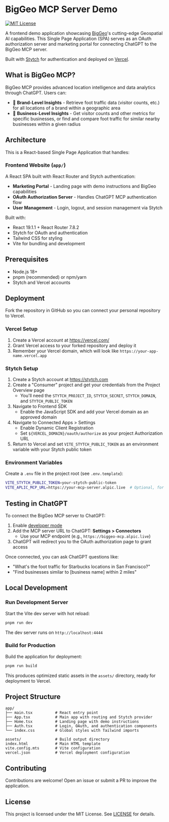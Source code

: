 # BigGeo MCP Server Demo

[![MIT License](https://img.shields.io/badge/License-MIT-green.svg)](LICENSE)

A frontend demo application showcasing [BigGeo](https://biggeo.com)'s cutting-edge Geospatial AI capabilities. This Single Page Application (SPA) serves as an OAuth authorization server and marketing portal for connecting ChatGPT to the BigGeo MCP server.

Built with [Stytch](https://stytch.com) for authentication and deployed on [Vercel](https://vercel.com).

## What is BigGeo MCP?

BigGeo MCP provides advanced location intelligence and data analytics through ChatGPT. Users can:

- 🏢 **Brand-Level Insights** - Retrieve foot traffic data (visitor counts, etc.) for all locations of a brand within a geographic area
- 🏪 **Business-Level Insights** - Get visitor counts and other metrics for specific businesses, or find and compare foot traffic for similar nearby businesses within a given radius

## Architecture

This is a React-based Single Page Application that handles:

### Frontend Website (`app/`)
A React SPA built with React Router and Stytch authentication:
- **Marketing Portal** - Landing page with demo instructions and BigGeo capabilities
- **OAuth Authorization Server** - Handles ChatGPT MCP authentication flow
- **User Management** - Login, logout, and session management via Stytch

Built with:
- React 19.1.1 + React Router 7.8.2
- Stytch for OAuth and authentication
- Tailwind CSS for styling
- Vite for bundling and development

## Prerequisites

- Node.js 18+
- pnpm (recommended) or npm/yarn
- Stytch and Vercel accounts

## Deployment

Fork the repository in GitHub so you can connect your personal repository to Vercel.

### Vercel Setup
1. Create a Vercel account at https://vercel.com/
2. Grant Vercel access to your forked repository and deploy it
3. Remember your Vercel domain, which will look like `https://your-app-name.vercel.app`

### Stytch Setup

1. Create a Stytch account at https://stytch.com
2. Create a "Consumer" project and get your credentials from the Project Overview page
   - You'll need the `STYTCH_PROJECT_ID`, `STYTCH_SECRET`, `STYTCH_DOMAIN`, and `STYTCH_PUBLIC_TOKEN`
3. Navigate to Frontend SDK
   - Enable the JavaScript SDK and add your Vercel domain as an approved domain
4. Navigate to Connected Apps > Settings
   - Enable Dynamic Client Registration
   - Set `${VERCEL_DOMAIN}/oauth/authorize` as your project Authorization URL
5. Return to Vercel and set `VITE_STYTCH_PUBLIC_TOKEN` as an environment variable with your Stytch public token

### Environment Variables

Create a `.env` file in the project root (see `.env.template`):

```bash
VITE_STYTCH_PUBLIC_TOKEN=your-stytch-public-token
VITE_APLIC_MCP_URL=https://your-mcp-server.alpic.live  # Optional, for display purposes
```

## Testing in ChatGPT

To connect the BigGeo MCP server to ChatGPT:

1. Enable [developer mode](https://platform.openai.com/docs/guides/developer-mode)
2. Add the MCP server URL to ChatGPT: **Settings > Connectors**
   - Use your MCP endpoint (e.g., `https://biggeo-mcp.alpic.live`)
3. ChatGPT will redirect you to the OAuth authorization page to grant access

Once connected, you can ask ChatGPT questions like:
- "What's the foot traffic for Starbucks locations in San Francisco?"
- "Find businesses similar to [business name] within 2 miles"

## Local Development

### Run Development Server

Start the Vite dev server with hot reload:

```bash
pnpm run dev
```

The dev server runs on `http://localhost:4444`

### Build for Production

Build the application for deployment:

```bash
pnpm run build
```

This produces optimized static assets in the `assets/` directory, ready for deployment to Vercel.

## Project Structure

```
app/
├── main.tsx          # React entry point
├── App.tsx           # Main app with routing and Stytch provider
├── Home.tsx          # Landing page with demo instructions
├── Auth.tsx          # Login, OAuth, and authentication components
└── index.css         # Global styles with Tailwind imports

assets/               # Build output directory
index.html            # Main HTML template
vite.config.mts       # Vite configuration
vercel.json           # Vercel deployment configuration
```

## Contributing

Contributions are welcome! Open an issue or submit a PR to improve the application.

## License

This project is licensed under the MIT License. See [LICENSE](./LICENSE) for details.
